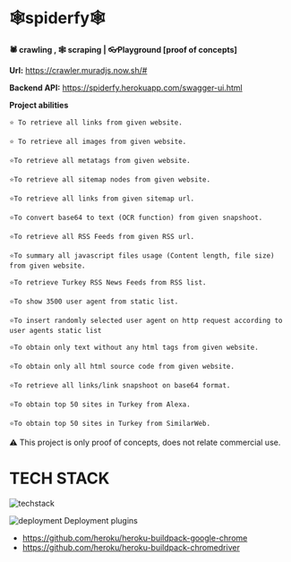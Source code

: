 # 🕸spiderfy🕸
**🕷 crawling , 🕸 scraping | 👓Playground [proof of concepts]**

**Url:** https://crawler.muradjs.now.sh/#

**Backend API:** https://spiderfy.herokuapp.com/swagger-ui.html

**Project abilities**

`⭐️ To retrieve all links from given website.`

`⭐️ To retrieve all images from given website.`

`⭐️To retrieve all metatags from given website.`

`⭐️To retrieve all sitemap nodes from given website.`

`⭐️To retrieve all links from given sitemap url.`

`⭐️To convert base64 to text (OCR function) from given snapshoot.`

`⭐️To retrieve all RSS Feeds from given RSS url.`

`⭐️To summary all javascript files usage (Content length, file size) from given website.`

`⭐️To retrieve Turkey RSS News Feeds from RSS list.`

`⭐️To show 3500 user agent from static list.`

`⭐️To insert randomly selected user agent on http request according to user agents static list`

`⭐️To obtain only text without any html tags from given website.`

`⭐️To obtain only all html source code from given website.`

`⭐️To retrieve all links/link snapshoot on base64 format.`

`⭐️To obtain top 50 sites in Turkey from Alexa.`

`⭐️To obtain top 50 sites in Turkey from SimilarWeb.`



⚠️ This project is only proof of concepts, does not relate commercial use.


#                             TECH STACK
![techstack](https://raw.githubusercontent.com/fatihyildizli/spiderfy/master/tech.PNG)


![deployment](https://avatars3.githubusercontent.com/u/23211?size=30) Deployment plugins

- https://github.com/heroku/heroku-buildpack-google-chrome
- https://github.com/heroku/heroku-buildpack-chromedriver

